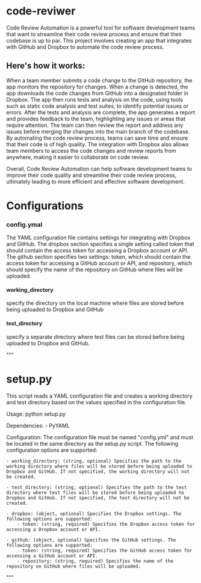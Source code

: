 # code-reviwer

Code Review Automation is a powerful tool for software development teams that want to streamline their code review process and ensure that their codebase is up to par.
This project involves creating an app that integrates with GitHub and Dropbox to automate the code review process.

## Here's how it works:

When a team member submits a code change to the GitHub repository, the app monitors the repository for changes.
When a change is detected, the app downloads the code changes from GitHub into a designated folder in Dropbox.
The app then runs tests and analysis on the code, using tools such as static code analysis and test suites, to identify potential issues or errors.
After the tests and analysis are complete, the app generates a report and provides feedback to the team, highlighting any issues or areas that require attention.
The team can then review the report and address any issues before merging the changes into the main branch of the codebase.
By automating the code review process, teams can save time and ensure that their code is of high quality. The integration with Dropbox also allows team members to access the code changes and review reports from anywhere, making it easier to collaborate on code review.

Overall, Code Review Automation can help software development teams to improve their code quality and streamline their code review process, ultimately leading to more efficient and effective software development.


# Configurations
### config.ymal
The YAML configuration file contains settings for integrating with  Dropbox and GitHub. 
The dropbox section specifies a single setting called token that should contain the access token for accessing a Dropbox account or API. The github section specifies two settings: token, which should contain the access token for accessing a GitHub account or API, and repository, which should specify the name of the repository on GitHub where files will be uploaded.

#### working_directory 
specify the directory on the local machine where files are stored before being uploaded to Dropbox and GitHub
#### test_directory
specify a separate directory where test files can be stored before being uploaded to Dropbox and GitHub.


"""
# setup.py

This script reads a YAML configuration file and creates a working directory and test directory based on the values specified in the configuration file.

Usage:
    python setup.py

Dependencies:
    - PyYAML

Configuration:
    The configuration file must be named "config.yml" and must be located in the same directory as the setup.py script. The following configuration options are supported:

    - working_directory: (string, optional) Specifies the path to the working directory where files will be stored before being uploaded to Dropbox and GitHub. If not specified, the working directory will not be created.
    
    - test_directory: (string, optional) Specifies the path to the test directory where test files will be stored before being uploaded to Dropbox and GitHub. If not specified, the test directory will not be created.
    
    - dropbox: (object, optional) Specifies the Dropbox settings. The following options are supported:
        - token: (string, required) Specifies the Dropbox access token for accessing a Dropbox account or API.

    - github: (object, optional) Specifies the GitHub settings. The following options are supported:
        - token: (string, required) Specifies the GitHub access token for accessing a GitHub account or API.
        - repository: (string, required) Specifies the name of the repository on GitHub where files will be uploaded.
"""


